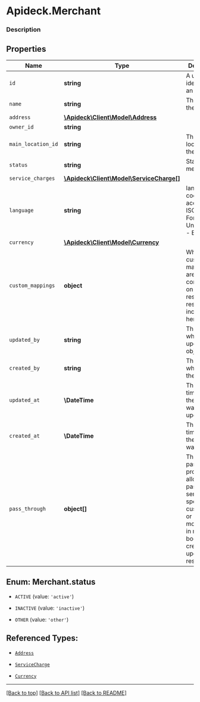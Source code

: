 # Apideck.Merchant

### Description

## Properties
Name | Type | Description | Notes
------------ | ------------- | ------------- | -------------
`id` | **string** | A unique identifier for an object. | [optional] 
`name` | **string** | The name of the merchant | [optional] 
`address` | [**\Apideck\Client\Model\Address**](Address.md) |  | [optional] 
`owner_id` | **string** |  | [optional] 
`main_location_id` | **string** | The main location ID of the merchant | [optional] 
`status` | **string** | Status of this merchant. | [optional] 
`service_charges` | [**\Apideck\Client\Model\ServiceCharge[]**](ServiceCharge.md) |  | [optional] 
`language` | **string** | language code according to ISO 639-1. For the United States - EN | [optional] 
`currency` | [**\Apideck\Client\Model\Currency**](Currency.md) |  | [optional] 
`custom_mappings` | **object** | When custom mappings are configured on the resource, the result is included here. | [optional] 
`updated_by` | **string** | The user who last updated the object. | [optional] 
`created_by` | **string** | The user who created the object. | [optional] 
`updated_at` | **\DateTime** | The date and time when the object was last updated. | [optional] 
`created_at` | **\DateTime** | The date and time when the object was created. | [optional] 
`pass_through` | **object[]** | The pass_through property allows passing service-specific, custom data or structured modifications in request body when creating or updating resources. | [optional] 





<a name="STATUS"></a>
## Enum: Merchant.status


* `ACTIVE` (value: `'active'`)

* `INACTIVE` (value: `'inactive'`)

* `OTHER` (value: `'other'`)




## Referenced Types:


* [`Address`](Address.md)



* [`ServiceCharge`](ServiceCharge.md)

* [`Currency`](Currency.md)







---

[[Back to top]](#) [[Back to API list]](../../../../README.md#documentation-for-api-endpoints) [[Back to README]](../../../../README.md)


